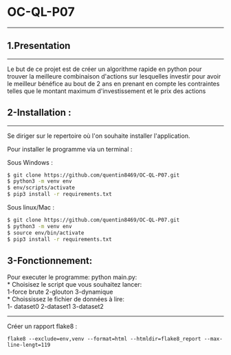 # OC-QL-P07


***

## 1.Presentation
***
Le but de ce projet est de créer un algorithme rapide en python pour trouver la meilleure combinaison d'actions sur lesquelles investir pour avoir le meilleur bénéfice au bout de 2 ans en prenant en compte les contraintes telles que le montant maximum d'investissement et le prix des actions 


## 2-Installation  :
***
Se diriger sur le repertoire où l'on souhaite installer l'application.

Pour installer le programme via un terminal :  

Sous Windows :  
```sh
$ git clone https://github.com/quentin8469/OC-QL-P07.git  
$ python3 -m venv env  
$ env/scripts/activate  
$ pip3 install -r requirements.txt   
```
Sous linux/Mac :      
```sh
$ git clone https://github.com/quentin8469/OC-QL-P07.git
$ python3 -m venv env    
$ source env/bin/activate    
$ pip3 install -r requirements.txt    
```


## 3-Fonctionnement:

Pour executer le programme: python main.py: <br>
    * Choisisez le script que vous souhaitez lancer:<br>
    1-force brute  2-glouton  3-dynamique<br>
    * Choississez le fichier de données à lire:<br>
    1- dataset0   2-dataset1   3-dataset2<br>

***
Créer un rapport flake8 :  

`flake8 --exclude=env,venv --format=html --htmldir=flake8_report --max-line-lengt=119`

